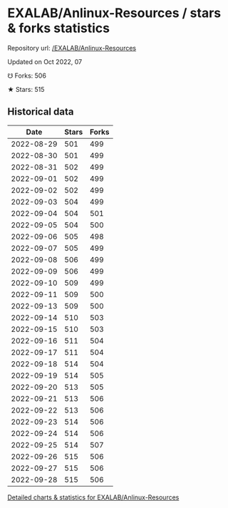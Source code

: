 # EXALAB/Anlinux-Resources / stars & forks statistics

Repository url: [/EXALAB/Anlinux-Resources](https://github.com/EXALAB/Anlinux-Resources)

Updated on Oct 2022, 07

☋ Forks: 506

★ Stars: 515

## Historical data
| Date | Stars | Forks |
|------|-------|-------|
| 2022-08-29 | 501 | 499 | 
| 2022-08-30 | 501 | 499 | 
| 2022-08-31 | 502 | 499 | 
| 2022-09-01 | 502 | 499 | 
| 2022-09-02 | 502 | 499 | 
| 2022-09-03 | 504 | 499 | 
| 2022-09-04 | 504 | 501 | 
| 2022-09-05 | 504 | 500 | 
| 2022-09-06 | 505 | 498 | 
| 2022-09-07 | 505 | 499 | 
| 2022-09-08 | 506 | 499 | 
| 2022-09-09 | 506 | 499 | 
| 2022-09-10 | 509 | 499 | 
| 2022-09-11 | 509 | 500 | 
| 2022-09-13 | 509 | 500 | 
| 2022-09-14 | 510 | 503 | 
| 2022-09-15 | 510 | 503 | 
| 2022-09-16 | 511 | 504 | 
| 2022-09-17 | 511 | 504 | 
| 2022-09-18 | 514 | 504 | 
| 2022-09-19 | 514 | 505 | 
| 2022-09-20 | 513 | 505 | 
| 2022-09-21 | 513 | 506 | 
| 2022-09-22 | 513 | 506 | 
| 2022-09-23 | 514 | 506 | 
| 2022-09-24 | 514 | 506 | 
| 2022-09-25 | 514 | 507 | 
| 2022-09-26 | 515 | 506 | 
| 2022-09-27 | 515 | 506 | 
| 2022-09-28 | 515 | 506 | 


[Detailed charts & statistics for EXALAB/Anlinux-Resources](https://reviewgithub.com/rep/EXALAB/Anlinux-Resources)
